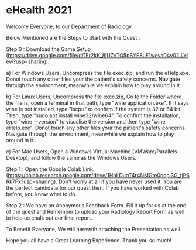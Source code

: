 # eHealth 2021

Welcome Everyone, to our Department of Radiology.

Below Mentioned are the Steps to Start with the Quest :

Step 0 : Download the Game Setup (https://drive.google.com/file/d/1Er2kK_8jUZvTQ5pBYF8uF1weva04v02J/view?usp=sharing).

a) For Windows Users, Uncompress the file exec.zip, and run the eHelp.exe. Donot touch any other files your the patient's safety concerns. Navigate through the environment, meanwhile we explain how to play around in it.

b) For Linux Users, Uncompress the file exec.zip, Go to the Folder where the file is, open a terminal in that path, type "wine application.exe". If it says wine is not installed, type "lscpu" to confirm if the system is 32 or 64 bit. Then, type "sudo apt install wine32/wine64". To confirm the installation, type "wine --version" to visualise the version and then type "wine eHelp.exe". Donot touch any other files your the patient's safety concerns. Navigate through the environment, meanwhile we explain how to play around in it.

c) For Mac Users, Open a Windows Virtual Machine (VMWare/Parallels Desktop), and follow the same as the Windows Users.

Step 1 : Open the Google Colab Link. (https://colab.research.google.com/drive/1HhLDuqT4r4NMGte0pcpi3G_tjP6Rk7Fx?usp=sharing). Don't worry at all if you have never used it. You are the perfect candidate for our quest then. If you have worked with Colab before, you know what to do.

Step 2 : We have an Anonymous Feedback Form. Fill it up for us at the end of the quest and Remember to upload your Radiology Report Form as well to help us chalk out our final report.

To Benefit Everyone, We will herewith attaching the Presentation as well.

Hope you all have a Great Learning Experience. Thank you so much!
